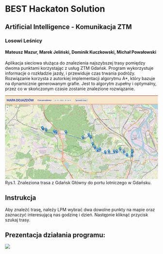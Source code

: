 # BEST Hackaton Solution

## Artificial Intelligence - Komunikacja ZTM

### Losowi Leśnicy
####  Mateusz Mazur, Marek Jeliński, Dominik Kuczkowski, Michał Powałowski

Aplikacja sieciowa służąca do znalezienia najszybszej trasy pomiędzy dwoma punktami korzystając z usług ZTM Gdańsk. Program wykorzystuje informacje o rozkładzie jazdy, i przewiduje czas trwania podróży. Rozwiązanie korzysta z autorkiej implementacji algorytmu A*, który bazuje na dynamicznie generowanym grafie. Jest to algorytm zupełny i optymalny, przez co w skończonym czasie zostanie znalezione rozwiązanie. 

![](https://github.com/Mazurel/PG-Hackaton-2023/blob/main/Images/mapa.png)
Rys.1. Znaleziona trasa z Gdańsk Główny do portu lotniczego w Gdańsku.

## Instrukcja

Aby znaleźć trasę, należy LPM wybrać dwa dowolne punkty na mapie oraz zaznaczyć interesującą nas godzinę i dzień. Następnie kliknąć przycisk szukaj trasy.  


## Prezentacja działania programu:
![](https://github.com/Mazurel/PG-Hackaton-2023/blob/main/Images/prezentacja.gif)


